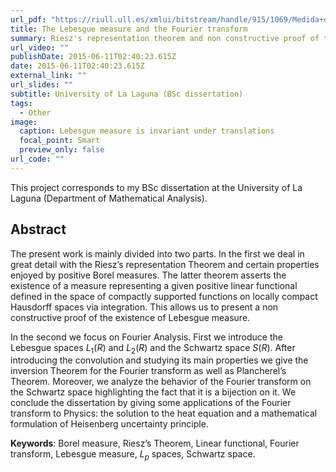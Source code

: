 ```yaml
---
url_pdf: "https://riull.ull.es/xmlui/bitstream/handle/915/1069/Medida+de+Lebesgue+y+la+Transformacion+de+Fourier.pdf?sequence=1"
title: The Lebesgue measure and the Fourier transform
summary: Riesz's representation theorem and non constructive proof of the existence of Lebesgue measure. The Fourier transform in Lebesgue and Schwartz spaces.
url_video: ""
publishDate: 2015-06-11T02:40:23.615Z
date: 2015-06-11T02:40:23.615Z
external_link: ""
url_slides: ""
subtitle: University of La Laguna (BSc dissertation)
tags:
  - Other
image:
  caption: Lebesgue measure is invariant under translations
  focal_point: Smart
  preview_only: false
url_code: ""
---
```


This project corresponds to my BSc dissertation at the University of La Laguna (Department of Mathematical Analysis).

## **Abstract**
The present work is mainly divided into two parts. In the first we deal in great detail with the Riesz’s representation Theorem and certain properties enjoyed by positive Borel measures. The latter theorem asserts the existence of a measure representing a given positive linear functional defined in the space of compactly supported functions on locally compact Hausdorff spaces via integration. This allows us to present a non constructive proof of the existence of Lebesgue measure.

In the second we focus on Fourier Analysis. First we introduce the Lebesgue spaces $L_1(R)$ and $L_2(R)$ and the Schwartz space $S(R)$. After introducing the convolution and studying its main properties we give the inversion Theorem for the Fourier transform as well as Plancherel’s Theorem. Moreover, we analyze the behavior of the Fourier transform on the Schwartz space highlighting the fact that it is a bijection on it.
We conclude the dissertation by giving some applications of the Fourier transform to Physics: the solution to the heat equation and a mathematical formulation of Heisenberg uncertainty principle.

**Keywords**: Borel measure, Riesz’s Theorem, Linear functional, Fourier transform, Lebesgue measure, $L_p$ spaces, Schwartz space.
